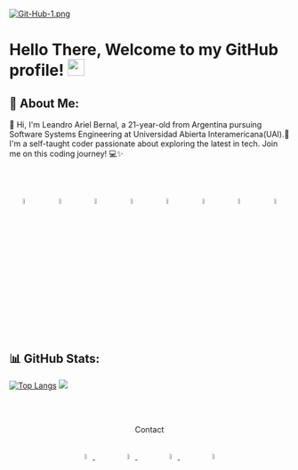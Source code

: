 [![Git-Hub-1.png](https://i.postimg.cc/pVY6rTyf/Git-Hub-1.png)](https://postimg.cc/rzsJYq1s)

# Hello There, Welcome to my GitHub profile! <img src="https://github.com/abdoachhoubi/abdoachhoubi/blob/main/gifs/Hi.gif" width="30"></h2>

## 💫 About Me:
👋 Hi, I'm Leandro Ariel Bernal, a 21-year-old from Argentina pursuing Software Systems Engineering at Universidad Abierta Interamericana(UAI).🚀 I'm a self-taught coder passionate about exploring the latest in tech. Join me on this coding journey! 💻✨

<br><br>
<p align="center">
    <img src=https://i.postimg.cc/vHyz4GXp/63065002cd563e1cd1cead28-eaadfe64.png style="width: 5%; height: auto" title="C#"/> &nbsp;&nbsp;&nbsp;&nbsp;&nbsp;&nbsp;&nbsp;&nbsp;
    <img src=https://i.postimg.cc/50bnz1S7/net-core-logo-E82-CE4-F701-seeklogo-com.png style="width: 5%; height: auto" title=".NET Framework"/> &nbsp;&nbsp;&nbsp;&nbsp;&nbsp;&nbsp;&nbsp;&nbsp;
    <img src=https://i.postimg.cc/FKJx8zDn/sql-server.png style="width: 5%; height: auto" title="SQL Data Bases (SQL Server 2019)"/> &nbsp;&nbsp;&nbsp;&nbsp;&nbsp;&nbsp;&nbsp;&nbsp;
    <img src=https://i.postimg.cc/xTBZYSGk/python.png style="width: 5%; height: auto" title="Python"/> &nbsp;&nbsp;&nbsp;&nbsp;&nbsp;&nbsp;&nbsp;&nbsp;
    <img src=https://i.postimg.cc/nr3NJjFB/2333390-html-html5-internet-website-85590.png style="width: 5%; height: auto" title="HTLM"/> &nbsp;&nbsp;&nbsp;&nbsp;&nbsp;&nbsp;&nbsp;&nbsp;
    <img src=https://i.postimg.cc/KYYN6qKq/css3-02-icon-icons-com-50917.png style="width: 5%; height: auto" title="CSS"/> &nbsp;&nbsp;&nbsp;&nbsp;&nbsp;&nbsp;&nbsp;&nbsp;
    <img src=https://i.postimg.cc/j50DHCrH/javascript-icon-153511.png style="width: 5%; height: auto" title="JavaScript"/> &nbsp;&nbsp;&nbsp;&nbsp;&nbsp;&nbsp;&nbsp;&nbsp;
    <img src=https://i.postimg.cc/T1N3vdPp/google-cloud-icon-137536.png style="width: 5%; height: auto" title="Google Cloud Platform"/>
</p>
<br><br>


## 📊 GitHub Stats:
[![Top Langs](https://github-readme-stats.vercel.app/api/top-langs/?username=bernaleandro&layout=donut&theme=dark)](https://github.com/bernaleandro/github-readme-stats)
![](https://github-readme-streak-stats.herokuapp.com/?user=bernaleandro&theme=dark)

<br><br>
<p align="center">Contact</p><br>
<div align="center">
    <a href="mailto:tu_correo@example.com"> 
  <img src="https://i.postimg.cc/X7xnkTNJ/email.png" style="width: 5%; height: auto"/> 
    </a>&nbsp;&nbsp;&nbsp;&nbsp;&nbsp;&nbsp;&nbsp;&nbsp;&nbsp;&nbsp;&nbsp;
    <a href="https://linkedin.com/in/bernaleandro">
      <img src="https://i.postimg.cc/63CZm9Tn/sociallinkedin-member-70.png" style="width: 5%; height: auto"/>
    </a>&nbsp;&nbsp;&nbsp;&nbsp;&nbsp;&nbsp;&nbsp;&nbsp;&nbsp;&nbsp;&nbsp;
    <a href="https://instagram.com/bernaleandro">
      <img src="https://i.postimg.cc/BnTQkM0L/instagram.png" style="width: 5%; height: auto"/>
    </a>&nbsp;&nbsp;&nbsp;&nbsp;&nbsp;&nbsp;&nbsp;&nbsp;&nbsp;&nbsp;&nbsp;
    <a href="https://discord.com/users/ayaxblvck">
      <img src="https://i.postimg.cc/zfGgxQc7/discord.png" style="width: 5%; height: auto"/>
    </a>
</div>
<br>

